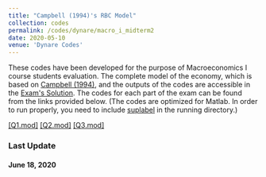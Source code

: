 ```yaml
---
title: "Campbell (1994)'s RBC Model"
collection: codes
permalink: /codes/dynare/macro_i_midterm2
date: 2020-05-10
venue: 'Dynare Codes'
---
```


These codes have been developed for the purpose of Macroeconomics I course students evaluation.
The complete model of the economy, which is based on [Campbell (1994)](https://doi.org/10.1016/0304-3932(94)90040-X),
and the outputs of the codes are accessible in the [Exam's Solution](https://www.dropbox.com/s/ynfc43gmueg188z/Macro%20I%20-%20Midterm%20II%20-%20Dynare%20Solution.pdf?dl=0). 
The codes for each part of the exam can be found from the links provided below.
(The codes are optimized for Matlab. In order to run properly, you need to include [suplabel](https://www.mathworks.com/matlabcentral/mlc-downloads/downloads/e54cf280-4a80-11e4-9553-005056977bd0/882da57d-94e1-4a55-aae0-034ff84eb28c/packages/zip)
in the running directory.)

[[Q1.mod]](https://www.dropbox.com/s/h77lf0y7r8377a7/Q1Mid2.mod?dl=0)
[[Q2.mod]](https://www.dropbox.com/s/0o1ljfmhc43bubx/Q2Mid2.mod?dl=0)
[[Q3.mod]](https://www.dropbox.com/s/nw9moc4yy2we2ys/Q3Mid2.mod?dl=0)

### Last Update
#### June 18, 2020
